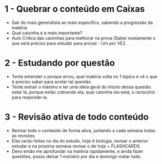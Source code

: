 
# 1 - Quebrar o conteúdo em Caixas

 -  Sair do mais generalista ao mais específico, sabendo a progressão da matéria
 - Qual caixinha é a mais importante?
 - Auto Crítica das caixinhas para melhorar na prova (Saber exatamente o que será preciso para estudar para prova) - Um por VEZ. 

# 2 - Estudando por questão

 - Tenta entender o porque errou, qual matéria volta no 1 tópico e vê o que é preciso saber para acetar tal questão.
 - Tente extrair o máximo e ter uma ideia geral do intuito dessa questão estar lá, porque estão cobrando ela, qual caixinha ela está, o raciocínio para responde-la. 

# 3 - Revisão ativa de todo conteúdo
- Revisar todo o conteúdo de forma ativa, juntando a cada semana todas as revisões
- Elas serão feitas no dia do estudo, hoje é biologia, revisar o anterior estudar e na proxima semana revisar o de hoje + FLASHCARDS.
- Devo então me aprofundar na matéria rapidamente, e ainda fazer questões, posso deixar 1 monstro por dia e domingo matar tudo.
